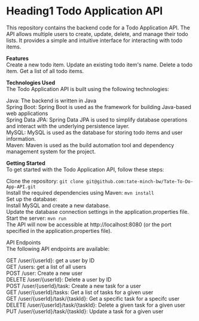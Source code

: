 # Heading1 Todo Application API<br>
This repository contains the backend code for a Todo Application API. The API allows multiple users to create, update, delete, and manage their todo lists. It provides a simple and intuitive interface for interacting with todo items.

**Features**<br>
Create a new todo item.
Update an existing todo item's name.
Delete a todo item.
Get a list of all todo items.

**Technologies Used**<br>
The Todo Application API is built using the following technologies:<br>

Java: The backend is written in Java<br>
Spring Boot: Spring Boot is used as the framework for building Java-based web applications<br>
Spring Data JPA: Spring Data JPA is used to simplify database operations and interact with the underlying persistence layer.<br>
MySQL: MySQL is used as the database for storing todo items and user information.<br>
Maven: Maven is used as the build automation tool and dependency management system for the project.<br>

**Getting Started**<br>
To get started with the Todo Application API, follow these steps:<br>

Clone the repository: ```git clone git@github.com:tate-minch-bw/Tate-To-Do-App-API.git```<br>
Install the required dependencies using Maven: ```mvn install```<br>
Set up the database:<br>
Install MySQL and create a new database.<br>
Update the database connection settings in the application.properties file.<br>
Start the server: ```mvn run```<br>
The API will now be accessible at http://localhost:8080 (or the port specified in the application.properties file).<br>

API Endpoints<br>
The following API endpoints are available:<br>

GET /user/{userId}: get a user by ID<br>
GET /users: get a list of all users<br>
POST /user: Create a new user<br>
DELETE /user/{userId}: Delete a user by ID<br>
POST /user/{userId}/task: Create a new task for a user<br>
GET /user/{userId}/tasks: Get a list of tasks for a given user<br>
GET /user/{userId}/task/{taskId}: Get a specific task for a specifc user<br>
DELETE /user/{userId}/task/{taskId}: Delete a given task for a given user<br>
PUT /user/{userId}/task/{taskId}: Update a task for a given user<br>
